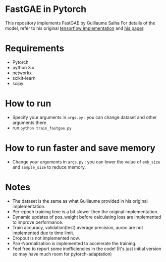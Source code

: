 # FastGAE in Pytorch
This repository implements FastGAE by Guillaume Salha For details of the model, refer to his original [tensorflow implementation](https://github.com/deezer/fastgae) and [his paper](https://arxiv.org/abs/2002.01910).

# Requirements

* Pytorch 
* python 3.x
* networkx
* scikit-learn
* scipy

# How to run
* Specify your arguments in `args.py` : you can change dataset and other arguments there
* run `python train_fastgae.py`

# How to run faster and save memory
* Change your arguments in `args.py` : you can lower the value of `emb_size` and `sample_size` to reduce memory.

# Notes

* The dataset is the same as what Guillaume provided in his original implementation.
* Per-epoch training time is a bit slower then the original implementation.
* Dynamic updates of pos_weight before calculating loss are implemented to improve performance.
* Train accuracy, validation(test) average precision, auroc are not implemented due to time limit.
* Dropout is not implemented now.
* Pair-Normalization is implemented to accelerate the training.
* Feel free to report some inefficiencies in the code! (It's just initial version so may have much room for pytorch-adaptation)

